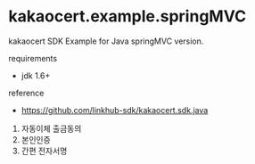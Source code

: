 kakaocert.example.springMVC
=========================

kakaocert SDK Example for Java springMVC version.
 
requirements 
 * jdk 1.6+

reference
 * https://github.com/linkhub-sdk/kakaocert.sdk.java

1. 자동이체 출금동의 
2. 본인인증
3. 간편 전자서명